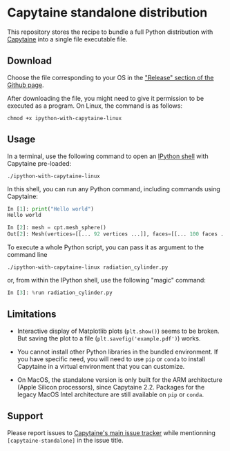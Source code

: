 # Capytaine standalone distribution

This repository stores the recipe to bundle a full Python distribution with [Capytaine](https://github.com/capytaine/capytaine) into a single file executable file.

## Download

Choose the file corresponding to your OS in the ["Release" section of the Github page](https://github.com/capytaine/capytaine-standalone/releases).

After downloading the file, you might need to give it permission to be executed as a program. On Linux, the command is as follows:
```shell
chmod +x ipython-with-capytaine-linux
```

## Usage

In a terminal, use the following command to open an [IPython shell](https://ipython.readthedocs.io/en/stable/) with Capytaine pre-loaded:
```shell
./ipython-with-capytaine-linux
```
In this shell, you can run any Python command, including commands using Capytaine:
```python
In [1]: print("Hello world")
Hello world

In [2]: mesh = cpt.mesh_sphere()
Out[2]: Mesh(vertices=[[... 92 vertices ...]], faces=[[... 100 faces ...]], name="sphere_0")
```

To execute a whole Python script, you can pass it as argument to the command line
```shell
./ipython-with-capytaine-linux radiation_cylinder.py
```
or, from within the IPython shell, use the following "magic" command:
```python
In [3]: %run radiation_cylinder.py
```


## Limitations

- Interactive display of Matplotlib plots (`plt.show()`) seems to be broken. But saving the plot to a file (`plt.savefig('example.pdf')`) works.

- You cannot install other Python libraries in the bundled environment. If you have specific need, you will need to use `pip` or `conda` to install Capytaine in a virtual environment that you can customize.

- On MacOS, the standalone version is only built for the ARM architecture (Apple Silicon processors), since Capytaine 2.2. Packages for the legacy MacOS Intel architecture are still available on `pip` or `conda`.

## Support

Please report issues to [Capytaine's main issue tracker](https://github.com/capytaine/capytaine/issues) while mentionning `[capytaine-standalone]` in the issue title.
